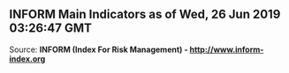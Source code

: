## INFORM Main Indicators as of Wed, 26 Jun 2019 03:26:47 GMT

Source: **INFORM (Index For Risk Management) - http://www.inform-index.org**